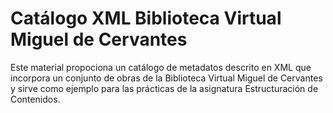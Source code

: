 # Catálogo XML Biblioteca Virtual Miguel de Cervantes
Este material propociona un catálogo de metadatos descrito en XML que incorpora un conjunto de obras de la Biblioteca Virtual Miguel de Cervantes y sirve como ejemplo para las prácticas de la asignatura Estructuración de Contenidos.
